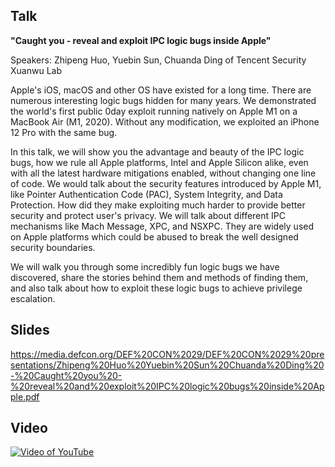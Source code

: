 
## Talk

**"Caught you - reveal and exploit IPC logic bugs inside Apple"**

Speakers: Zhipeng Huo, Yuebin Sun, Chuanda Ding of Tencent Security Xuanwu Lab

Apple's iOS, macOS and other OS have existed for a long time. There are numerous interesting logic bugs hidden for many years. We demonstrated the world's first public 0day exploit running natively on Apple M1 on a MacBook Air (M1, 2020). Without any modification, we exploited an iPhone 12 Pro with the same bug.

In this talk, we will show you the advantage and beauty of the IPC logic bugs, how we rule all Apple platforms, Intel and Apple Silicon alike, even with all the latest hardware mitigations enabled, without changing one line of code. We would talk about the security features introduced by Apple M1, like Pointer Authentication Code (PAC), System Integrity, and Data Protection. How did they make exploiting much harder to provide better security and protect user's privacy. We will talk about different IPC mechanisms like Mach Message, XPC, and NSXPC. They are widely used on Apple platforms which could be abused to break the well designed security boundaries.

We will walk you through some incredibly fun logic bugs we have discovered, share the stories behind them and methods of finding them, and also talk about how to exploit these logic bugs to achieve privilege escalation.


## Slides
<https://media.defcon.org/DEF%20CON%2029/DEF%20CON%2029%20presentations/Zhipeng%20Huo%20Yuebin%20Sun%20Chuanda%20Ding%20-%20Caught%20you%20-%20reveal%20and%20exploit%20IPC%20logic%20bugs%20inside%20Apple.pdf>

## Video

[![Video of YouTube](https://img.youtube.com/vi/oAMZxKsZQp0/maxresdefault.jpg)](https://www.youtube.com/watch?v=oAMZxKsZQp0)


